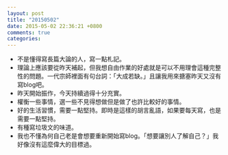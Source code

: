 ```yaml
---
layout: post
title: "20150502"
date: 2015-05-02 22:36:21 +0800
comments: true
categories: 
---
```


- 不是懂得寫長篇大論的人，寫一點札記。
- 理論上應該要從昨天補起，但我想自由作業的好處就是可以不用理會這種完整性的問題。一代宗師裡面有句台詞：「大成若缺。」且讓我用來搪塞昨天又沒有寫blog吧。
- 昨天開始振作，今天持續過得十分充實。
- 權衡一些事情，選一些不見得想做但是做了也許比較好的事情。
- 好的生活習慣，需要一點堅持。即時是這樣的胡言亂語，如果要每天寫，也是需要一點堅持。
- 有種寫垃圾文的味道。
- 我也不懂為何自己老是會想要重新開始寫blog。「想要讓別人了解自己？」我好像沒有這麼偉大的目標過。
